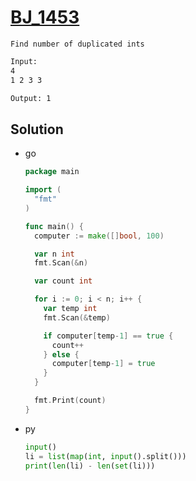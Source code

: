 # [BJ_1453](https://acmicpc.net/problem/1453)

```en
Find number of duplicated ints
```

```txt
Input:
4
1 2 3 3

Output: 1
```

## Solution

* go

  ```go
  package main

  import (
    "fmt"
  )

  func main() {
    computer := make([]bool, 100)

    var n int
    fmt.Scan(&n)

    var count int

    for i := 0; i < n; i++ {
      var temp int
      fmt.Scan(&temp)

      if computer[temp-1] == true {
        count++
      } else {
        computer[temp-1] = true
      }
    }

    fmt.Print(count)
  }
  ```

* py

  ```py
  input()
  li = list(map(int, input().split()))
  print(len(li) - len(set(li)))
  ```

